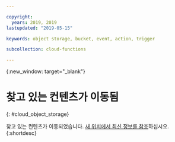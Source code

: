 ```yaml
---

copyright:
  years: 2019, 2019
lastupdated: "2019-05-15"

keywords: object storage, bucket, event, action, trigger

subcollection: cloud-functions

---
```



{:new_window: target="_blank"}
# 찾고 있는 컨텐츠가 이동됨
{: #cloud_object_storage}

찾고 있는 컨텐츠가 이동되었습니다. [새 위치에서 최신 정보를 참조](/docs/openwhisk?topic=cloud-functions-pkg_obstorage)하십시오.
{:shortdesc}
